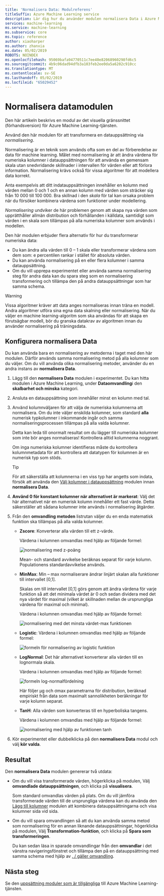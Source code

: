 ```yaml
---
title: 'Normalisera Data: Modulreferens'
titleSuffix: Azure Machine Learning service
description: Lär dig hur du använder modulen normalisera Data i Azure Machine Learning-tjänsten för att omvandla en datauppsättning via *normalisering*...
services: machine-learning
ms.service: machine-learning
ms.subservice: core
ms.topic: reference
author: xiaoharper
ms.author: zhanxia
ms.date: 05/02/2019
ROBOTS: NOINDEX
ms.openlocfilehash: 95069bafa94770511c7ee40e82068960298fd6c5
ms.sourcegitcommit: 4b9c06dad94dfb3a103feb2ee0da5a6202c910cc
ms.translationtype: MT
ms.contentlocale: sv-SE
ms.lasthandoff: 05/02/2019
ms.locfileid: "65029452"
---
```

# <a name="normalize-data-module"></a>Normalisera datamodulen

Den här artikeln beskrivs en modul av det visuella gränssnittet (förhandsversion) för Azure Machine Learning-tjänsten.

Använd den här modulen för att transformera en datauppsättning via *normalisering*.

Normalisering är en teknik som används ofta som en del av förberedelse av data för machine learning. Målet med normalisering är att ändra värdena för numeriska kolumner i datauppsättningen för att använda en gemensam skala utan snedvridande skillnader i intervallen för värden eller att förlora information. Normalisering krävs också för vissa algoritmer för att modellera data korrekt.

Anta exempelvis att ditt indatauppsättningen innehåller en kolumn med värden mellan 0 och 1 och en annan kolumn med värden som sträcker sig från 10 000 till 100 000. Bra skillnad i den *skala* för tal kan orsaka problem när du försöker kombinera värdena som funktioner under modellering.

*Normalisering* undviker de här problemen genom att skapa nya värden som upprätthåller allmän distribution och förhållanden i källdata, samtidigt som värden i en skala som tillämpas på alla numeriska kolumner som används i modellen.

Den här modulen erbjuder flera alternativ för hur du transformerar numeriska data:

- Du kan ändra alla värden till 0 – 1 skala eller transformerar värdena som dem som: e percentilen rankar i stället för absoluta värden.
- Du kan använda normalisering på en eller flera kolumner i samma datauppsättning.
- Om du vill upprepa experimentet eller använda samma normalisering steg för andra data kan du spara steg som en normalisering transformering och tillämpa den på andra datauppsättningar som har samma schema.

> [!WARNING]
> Vissa algoritmer kräver att data anges normaliseras innan träna en modell. Andra algoritmer utföra sina egna data skalning eller normalisering. När du väljer en machine learning-algoritm som ska användas för att skapa en förutsägbar modell, bör du granska datakrav av algoritmen innan du använder normalisering på träningsdata.

##  <a name="configure-normalize-data"></a>Konfigurera normalisera Data

Du kan använda bara en normalisering av metoderna i taget med den här modulen. Därför används samma normalisering metod på alla kolumner som du väljer. Om du vill använda olika normalisering metoder, använder du en andra instans av **normalisera Data**.

1. Lägg till den **normalisera Data** modulen i experimentet. Du kan hitta modulen i Azure Machine Learning, under **Dataomvandling**i den **skalbarhet och minska** kategori.

2. Ansluta en datauppsättning som innehåller minst en kolumn med tal.

3. Använd kolumnväljaren för att välja de numeriska kolumnerna att normalisera. Om du inte väljer enskilda kolumner, som standard **alla** numerisk typkolumner i inkommande ingår och samma normaliseringsprocessen tillämpas på alla valda kolumner. 

    Detta kan leda till onormalt resultat om du lägger till numeriska kolumner som inte bör anges normaliseras! Kontrollera alltid kolumnerna noggrant.

    Om inga numeriska kolumner identifieras måste du kontrollera kolumnmetadata för att kontrollera att datatypen för kolumnen är en numerisk typ som stöds.

    > [!TIP]
    > För att säkerställa att kolumnerna i en viss typ har angetts som indata, försök att använda den [Välj kolumner i datauppsättning](./select-columns-in-dataset.md) modulen innan **normalisera Data**.

4. **Använd 0 för konstant kolumner när alternativet är markerat**:  Välj det här alternativet när en numerisk kolumn innehåller ett fast värde. Detta säkerställer att sådana kolumner inte används i normalisering åtgärder.

5. Från den **omvandling metoden** listrutan väljer du en enda matematisk funktion ska tillämpas på alla valda kolumner. 
  
    - **Zscore**: Konverterar alla värden till ett z-värde.
    
      Värdena i kolumnen omvandlas med hjälp av följande formel:  
  
      ![normalisering med z&#45;poäng](media/module/aml-normalization-z-score.png)
  
      Mean- och standard avvikelse beräknas separat för varje kolumn. Populationens standardavvikelse används.
  
    - **MinMax**: Min – max normaliserare ändrar linjärt skalan alla funktioner till intervallet [0,1].
    
      Skalas om till intervallet [0,1] görs genom att ändra värdena för varje funktion så att det minimala värdet är 0 och sedan dividera med det nya värdet för maximal (vilket är skillnaden mellan de ursprungliga värdena för maximal och minimal).
      
      Värdena i kolumnen omvandlas med hjälp av följande formel:  
  
      ![normalisering med det minsta värdet&#45;max funktionen](media/module/aml-normalization-minmax.png "AML_normalization minmax")  
  
    - **Logistic**: Värdena i kolumnen omvandlas med hjälp av följande formel:

      ![formeln för normalisering av logistic funktion](media/module/aml-normalization-logistic.png "AML_normalization logistic")  
  
    - **LogNormal**: Det här alternativet konverterar alla värden till en lognormala skala.
  
      Värdena i kolumnen omvandlas med hjälp av följande formel:
  
      ![formeln log&#45;normalfördelning](media/module/aml-normalization-lognormal.png "AML_normalization lognormala")
    
      Här följer μg och σmax parametrarna för distribution, beräknad empiriskt från data som maximalt sannolikheten beräkningar för varje kolumn separat.  
  
    - **TanH**: Alla värden som konverteras till en hyperboliska tangens.
    
      Värdena i kolumnen omvandlas med hjälp av följande formel:
    
      ![normalisering med hjälp av funktionen tanh](media/module/aml-normalization-tanh.png "AML_normalization tanh")

6. Kör experimentet eller dubbelklicka på den **normalisera Data** modul och välj **kör valda**. 

## <a name="results"></a>Resultat

Den **normalisera Data** modulen genererar två utdata:

- Om du vill visa transformerade värden, högerklicka på modulen, Välj **omvandlade datauppsättningen**, och klicka på **visualisera**.

    Som standard omvandlas värden på plats. Om du vill jämföra transformerade värden till de ursprungliga värdena kan du använda den [Lägg till kolumner](./add-columns.md) modulen att kombinera datauppsättningarna och visa kolumner sida vid sida.

- Om du vill spara omvandlingen så att du kan använda samma metod som normalisering för en annan liknande datauppsättningar, högerklicka på modulen, Välj **Transformation-funktion**, och klicka på **Spara som transformeringen**.

    Du kan sedan läsa in sparade omvandlingar från den **omvandlar** i det vänstra navigeringsfönstret och tillämpa den på en datauppsättning med samma schema med hjälp av [. / gäller omvandling](apply-transformation.md).  


## <a name="next-steps"></a>Nästa steg

Se den [uppsättning moduler som är tillgängliga](module-reference.md) till Azure Machine Learning-tjänsten. 